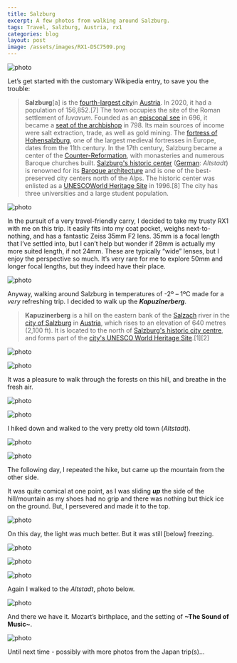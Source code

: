 ```yaml
---
title: Salzburg
excerpt: A few photos from walking around Salzburg.
tags: Travel, Salzburg, Austria, rx1
categories: blog
layout: post
image: /assets/images/RX1-DSC7509.png
---
```



![photo](/assets/images/RX1-DSC7497.png)

Let’s get started with the customary Wikipedia entry, to save you the trouble:

> **Salzburg**[a] is the [fourth-largest city](https://en.wikipedia.org/wiki/List_of_cities_and_towns_in_Austria)in [Austria](https://en.wikipedia.org/wiki/Austria). In 2020, it had a population of 156,852.[7]
> The town occupies the site of the Roman settlement of *Iuvavum*. Founded as an [episcopal see](https://en.wikipedia.org/wiki/Episcopal_see) in 696, it became a [seat of the archbishop](https://en.wikipedia.org/wiki/Prince-Archbishopric_of_Salzburg) in 798. Its main sources of income were salt extraction, trade, as well as gold mining. The [fortress of Hohensalzburg](https://en.wikipedia.org/wiki/Hohensalzburg_Fortress), one of the largest medieval fortresses in Europe, dates from the 11th century. In the 17th century, Salzburg became a center of the [Counter-Reformation](https://en.wikipedia.org/wiki/Counter-Reformation), with monasteries and numerous Baroque churches built.
>[Salzburg's historic center](https://en.wikipedia.org/wiki/Historic_Centre_of_the_City_of_Salzburg) ([German](https://en.wikipedia.org/wiki/German_language): *Altstadt*) is renowned for its [Baroque architecture](https://en.wikipedia.org/wiki/Baroque_architecture) and is one of the best-preserved city centers north of the Alps. The historic center was enlisted as a [UNESCO](https://en.wikipedia.org/wiki/UNESCO)[World Heritage Site](https://en.wikipedia.org/wiki/World_Heritage_Site) in 1996.[8] The city has three universities and a large student population.

![photo](/assets/images/RX1-DSC7500.png)

In the pursuit of a very travel-friendly carry, I decided to take my trusty RX1 with me on this trip. It easily fits into my coat pocket, weighs next-to-nothing, and has a fantastic Zeiss 35mm F2 lens. 35mm is a focal length that I’ve settled into, but I can’t help but wonder if 28mm is actually my more suited length, if not 24mm. These are typically “wide” lenses, but I enjoy the perspective so much. It’s very rare for me to explore 50mm and longer focal lengths, but they indeed have their place.

![photo](/assets/images/RX1-DSC7501.png)

Anyway, walking around Salzburg in temperatures of -2º – 1ºC made for a *very* refreshing trip. I decided to walk up the ***Kapuzinerberg***.

> **Kapuzinerberg** is a hill on the eastern bank of the [Salzach](https://en.wikipedia.org/wiki/Salzach) river in the [city of Salzburg](https://en.wikipedia.org/wiki/Salzburg) in [Austria](https://en.wikipedia.org/wiki/Austria), which rises to an elevation of 640 metres (2,100 ft). It is located to the north of [Salzburg's historic city centre](https://en.wikipedia.org/wiki/Altstadt_Salzburg), and forms part of the [city's UNESCO World Heritage Site](https://en.wikipedia.org/wiki/Historic_Centre_of_the_City_of_Salzburg).[1][2]

![photo](/assets/images/RX1-DSC7502.png)

![photo](/assets/images/RX1-DSC7508.png)

It was a pleasure to walk through the forests on this hill, and breathe in the fresh air. 

![photo](/assets/images/RX1-DSC7509.png)

![photo](/assets/images/RX1-DSC7524.png)

I hiked down and walked to the very pretty old town (*Altstadt*).

![photo](/assets/images/RX1-DSC7528.png)

![photo](/assets/images/RX1-DSC7531.png)

The following day, I repeated the hike, but came up the mountain from the other side.

It was quite comical at one point, as I was sliding ***up*** the side of the hill/mountain as my shoes had no grip and there was nothing but thick ice on the ground. But, I persevered and made it to the top.

![photo](/assets/images/RX1-DSC7537.png)

On this day, the light was much better. But it was still [below] freezing.

![photo](/assets/images/RX1-DSC7538.png)

![photo](/assets/images/RX1-DSC7539.png)

![photo](/assets/images/RX1-DSC7540.png)

Again I walked to the *Altstadt*, photo below.

![photo](/assets/images/RX1-DSC7541.png)

And there we have it. Mozart’s birthplace, and the setting of **~The Sound of Music~**. 

![photo](/assets/images/RX1-DSC7546.png)

Until next time - possibly with more photos from the Japan trip(s)…

